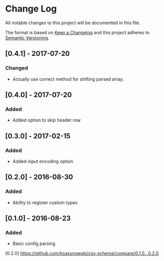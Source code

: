 # Change Log
All notable changes to this project will be documented in this file.

The format is based on [Keep a Changelog](http://keepachangelog.com/) 
and this project adheres to [Semantic Versioning](http://semver.org/).

## [0.4.1] - 2017-07-20
### Changed
- Actually use correct method for shifting parsed array.

## [0.4.0] - 2017-07-20
### Added
- Added option to skip header row

## [0.3.0] - 2017-02-15
### Added
- Added input encoding option

## [0.2.0] - 2016-08-30
### Added
- Ability to register custom types

## [0.1.0] - 2016-08-23
### Added
- Basic config parsing

[0.2.0] https://github.com/ksassnowski/csv-schema/compare/0.1.0...0.2.0
